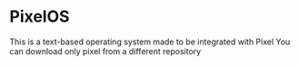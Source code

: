 # PixelOS
This is a text-based operating system made to be integrated with Pixel
You can download only pixel from a different repository 
